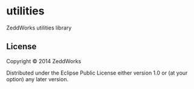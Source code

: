 # utilities

ZeddWorks utilities library

## License

Copyright © 2014 ZeddWorks

Distributed under the Eclipse Public License either version 1.0 or (at
your option) any later version.
